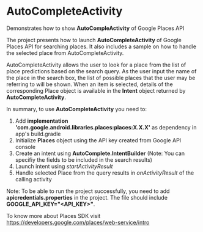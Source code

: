 # AutoCompleteActivity
Demonstrates how to show **AutoCompleActivity** of Google Places API

The project presents how to launch **AutoCompleteActivity** of Google Places API for searching places. It also includes a sample on how to handle the selected place from AutoCompleteActivity.

AutoCompleteActivity allows the user to look for a place from the list of place predictions based on the search query. As the user input the name of the place in the search box, the list of possible places that the user may be referring to will be shown. When an item is selected, details of the corresponding Place object is available in the **Intent** object returned by **AutoCompleteActivity**. 

In summary, to use **AutoCompleteActivity** you need to:
1. Add **implementation 'com.google.android.libraries.places:places:X.X.X'** as dependency in app's build.gradle
2. Initialize **Places** object using the API key created from Google API console
3. Create an intent using **AutoComplete.IntentBuilder** (Note: You can specifiy the fields to be included in the search results)
4. Launch intent using *startActivityResult*
5. Handle selected Place from the query results in *onActivityResult* of the calling activity

Note: To be able to run the project successfully, you need to add **apicredentials.properties** in the project. The file should include **GOOGLE_API_KEY="<API_KEY>"**.

To know more about Places SDK visit https://developers.google.com/places/web-service/intro

